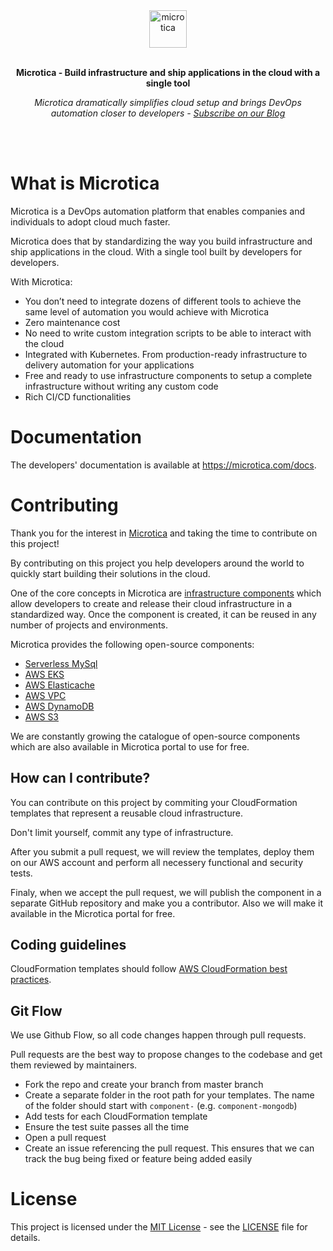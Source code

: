 <div align="center">
    <a href="https://microtica.com">
        <img src="https://mk0microtica2di3k2co.kinstacdn.com/wp-content/uploads/2020/04/logo-color-1.svg" alt="microtica" height="60">
    </a>
    <br>
    <br>
    <p>
        <b>Microtica - Build infrastructure and ship applications in the cloud with a single tool</b>
    </p>
    <p>
        <i>Microtica dramatically simplifies cloud setup and brings DevOps automation closer to developers - <a href="https://microtica.com/blog">Subscribe on our Blog</a></i>
    </p>
    <p>
</div>

<br>
<br>

# What is Microtica
Microtica is a DevOps automation platform that enables companies and individuals to adopt cloud much faster.

Microtica does that by standardizing the way you build infrastructure and ship applications in the cloud. With a single tool built by developers for developers.

With Microtica:
- You don’t need to integrate dozens of different tools to achieve the same level of automation you would achieve with Microtica
- Zero maintenance cost
- No need to write custom integration scripts to be able to interact with the cloud
- Integrated with Kubernetes. From production-ready infrastructure to delivery automation for your applications
- Free and ready to use infrastructure components to setup a complete infrastructure without writing any custom code
- Rich CI/CD functionalities

# Documentation
The developers' documentation is available at https://microtica.com/docs.

# Contributing
Thank you for the interest in [Microtica](https://microtica.com) and taking the time to contribute on this project!

By contributing on this project you help developers around the world to quickly start building their solutions in the cloud.

One of the core concepts in Microtica are [infrastructure components](https://microtica.com/docs/components) which allow developers to create and release their cloud infrastructure in a standardized way. Once the component is created, it can be reused in any number of projects and environments.

Microtica provides the following open-source components:
- [Serverless MySql](https://github.com/microtica-components/component-aws-serverless-mysql)
- [AWS EKS](https://github.com/microtica-components/component-aws-eks)
- [AWS Elasticache](https://github.com/microtica-components/component-aws-elasticache)
- [AWS VPC](https://github.com/microtica-components/component-aws-vpc)
- [AWS DynamoDB](https://github.com/microtica-components/component-aws-dynamodb)
- [AWS S3](https://github.com/microtica-components/component-aws-s3)

We are constantly growing the catalogue of open-source components which are also available in Microtica portal to use for free.

## How can I contribute?
You can contribute on this project by commiting your CloudFormation templates that represent a reusable cloud infrastructure.

Don't limit yourself, commit any type of infrastructure.

After you submit a pull request, we will review the templates, deploy them on our AWS account and perform all necessery functional and security tests.

Finaly, when we accept the pull request, we will publish the component in a separate GitHub repository and make you a contributor. Also we will make it available in the Microtica portal for free.

## Coding guidelines
CloudFormation templates should follow [AWS CloudFormation best practices](https://docs.aws.amazon.com/AWSCloudFormation/latest/UserGuide/best-practices.html).

## Git Flow
We use Github Flow, so all code changes happen through pull requests.

Pull requests are the best way to propose changes to the codebase and get them reviewed by maintainers.
- Fork the repo and create your branch from master branch
- Create a separate folder in the root path for your templates. The name of the folder should start with `component-` (e.g. `component-mongodb`)
- Add tests for each CloudFormation template
- Ensure the test suite passes all the time
- Open a pull request
- Create an issue referencing the pull request. This ensures that we can track the bug being fixed or feature being added easily

# License
This project is licensed under the [MIT License](https://opensource.org/licenses/MIT) - see the [LICENSE](https://github.com/microtica-components/mic-cloudformation-hub/blob/master/LICENSE) file for details.
